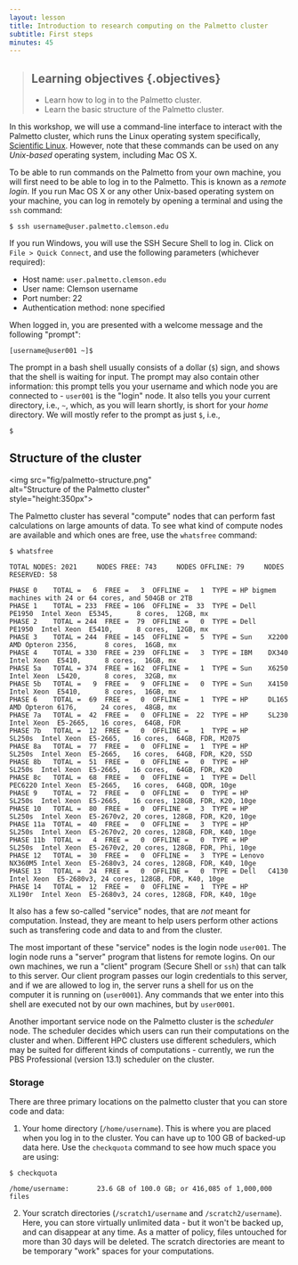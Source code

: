 ```yaml
---
layout: lesson
title: Introduction to research computing on the Palmetto cluster
subtitle: First steps
minutes: 45
---
```


> ## Learning objectives {.objectives}
> * Learn how to log in to the Palmetto cluster.
> * Learn the basic structure of the Palmetto cluster.

In this workshop,
we will use a command-line interface to interact with
the Palmetto cluster, which runs the Linux operating system
specifically, [Scientific Linux](https://www.scientificlinux.org/).
However, note that these commands can be used on
any *Unix-based* operating system,
including Mac OS X.

To be able to run commands on the Palmetto from your own machine,
you will first need to be able to log in to the Palmetto.
This is known as a *remote login*.
If you run Mac OS X or any other Unix-based operating
system on your machine,
you can log in remotely by opening a terminal
and using the `ssh` command:

~~~{.bash}
$ ssh username@user.palmetto.clemson.edu
~~~

If you run Windows,
you will use the SSH Secure Shell to log in.
Click on  `File > Quick Connect`,
and use the following parameters (whichever required):

* Host name: `user.palmetto.clemson.edu`  
* User name: Clemson username   
* Port number: 22  
* Authentication method: none specified

When logged in,
you are presented with a welcome message
and the following "prompt":

~~~{.bash}
[username@user001 ~]$ 
~~~

The prompt in a bash shell usually
consists of a dollar (`$`) sign,
and shows that the shell is waiting for input.
The prompt may also contain other information:
this prompt tells you your username and which node
you are connected to -
`user001` is the "login" node.
It also tells you your current directory,
i.e., `~`, which, as you will learn shortly,
is short for your *home* directory.
We will mostly refer to the prompt as just `$`, i.e.,

~~~{.bash}
$ 
~~~

## Structure of the cluster

<img src="fig/palmetto-structure.png" \
     alt="Structure of the Palmetto cluster" \
     style="height:350px">

The Palmetto cluster has several "compute" nodes
that can perform fast calculations on large amounts of data.
To see what kind of compute nodes are available
and which ones are free, use the `whatsfree` command:

~~~{.bash}
$ whatsfree
~~~

~~~{.output}
TOTAL NODES: 2021     NODES FREE: 743     NODES OFFLINE: 79     NODES RESERVED: 58

PHASE 0    TOTAL =   6  FREE =   3  OFFLINE =   1  TYPE = HP bigmem machines with 24 or 64 cores, and 504GB or 2TB
PHASE 1    TOTAL = 233  FREE = 106  OFFLINE =  33  TYPE = Dell   PE1950  Intel Xeon  E5345,      8 cores,  12GB, mx
PHASE 2    TOTAL = 244  FREE =  79  OFFLINE =   0  TYPE = Dell   PE1950  Intel Xeon  E5410,      8 cores,  12GB, mx
PHASE 3    TOTAL = 244  FREE = 145  OFFLINE =   5  TYPE = Sun    X2200   AMD Opteron 2356,       8 cores,  16GB, mx
PHASE 4    TOTAL = 330  FREE = 239  OFFLINE =   3  TYPE = IBM    DX340   Intel Xeon  E5410,      8 cores,  16GB, mx
PHASE 5a   TOTAL = 374  FREE = 162  OFFLINE =   1  TYPE = Sun    X6250   Intel Xeon  L5420,      8 cores,  32GB, mx
PHASE 5b   TOTAL =   9  FREE =   9  OFFLINE =   0  TYPE = Sun    X4150   Intel Xeon  E5410,      8 cores,  16GB, mx
PHASE 6    TOTAL =  69  FREE =   0  OFFLINE =   1  TYPE = HP     DL165   AMD Opteron 6176,      24 cores,  48GB, mx
PHASE 7a   TOTAL =  42  FREE =   0  OFFLINE =  22  TYPE = HP     SL230   Intel Xeon  E5-2665,   16 cores,  64GB, FDR
PHASE 7b   TOTAL =  12  FREE =   0  OFFLINE =   1  TYPE = HP     SL250s  Intel Xeon  E5-2665,   16 cores,  64GB, FDR, M2075
PHASE 8a   TOTAL =  77  FREE =   0  OFFLINE =   1  TYPE = HP     SL250s  Intel Xeon  E5-2665,   16 cores,  64GB, FDR, K20, SSD
PHASE 8b   TOTAL =  51  FREE =   0  OFFLINE =   0  TYPE = HP     SL250s  Intel Xeon  E5-2665,   16 cores,  64GB, FDR, K20
PHASE 8c   TOTAL =  68  FREE =   0  OFFLINE =   1  TYPE = Dell   PEC6220 Intel Xeon  E5-2665,   16 cores,  64GB, QDR, 10ge
PHASE 9    TOTAL =  72  FREE =   0  OFFLINE =   0  TYPE = HP     SL250s  Intel Xeon  E5-2665,   16 cores, 128GB, FDR, K20, 10ge
PHASE 10   TOTAL =  80  FREE =   0  OFFLINE =   3  TYPE = HP     SL250s  Intel Xeon  E5-2670v2, 20 cores, 128GB, FDR, K20, 10ge
PHASE 11a  TOTAL =  40  FREE =   0  OFFLINE =   3  TYPE = HP     SL250s  Intel Xeon  E5-2670v2, 20 cores, 128GB, FDR, K40, 10ge
PHASE 11b  TOTAL =   4  FREE =   0  OFFLINE =   0  TYPE = HP     SL250s  Intel Xeon  E5-2670v2, 20 cores, 128GB, FDR, Phi, 10ge
PHASE 12   TOTAL =  30  FREE =   0  OFFLINE =   3  TYPE = Lenovo NX360M5 Intel Xeon  E5-2680v3, 24 cores, 128GB, FDR, K40, 10ge
PHASE 13   TOTAL =  24  FREE =   0  OFFLINE =   0  TYPE = Dell   C4130   Intel Xeon  E5-2680v3, 24 cores, 128GB, FDR, K40, 10ge
PHASE 14   TOTAL =  12  FREE =   0  OFFLINE =   1  TYPE = HP     XL190r  Intel Xeon  E5-2680v3, 24 cores, 128GB, FDR, K40, 10ge
~~~

It also has a few so-called "service" nodes,
that are *not* meant for computation.
Instead, they are meant to help users perform other actions
such as transfering code and data to and from the cluster.

The most important of these "service" nodes is
the login node `user001`.
The login node runs a "server" program
that listens for remote logins.
On our own machines, we run a "client" program
(Secure Shell or `ssh`) that can talk to this server.
Our client program passes our login credentials to this server,
and if we are allowed to log in,
the server runs a shell for us on the computer
it is running on (`user0001`).
Any commands that we enter into this shell
are executed not by our own machines,
but by `user0001`.

Another important service node on the Palmetto cluster
is the *scheduler* node.
The scheduler decides which
users can run their computations on the cluster and when.
Different HPC clusters use different schedulers,
which may be suited for different kinds of computations - currently, we run
the PBS Professional (version 13.1) scheduler on the cluster.

### Storage

There are three primary locations on the palmetto cluster
that you can store code and data:

1. Your home directory (`/home/username`). This is where
you are placed when you log in to the cluster.
You can have up to 100 GB of backed-up data here.
Use the `checkquota` command to see how much space you are using:

~~~{.bash}
$ checkquota
~~~

~~~{.output}
/home/username:       23.6 GB of 100.0 GB; or 416,085 of 1,000,000 files
~~~

2. Your scratch directories (`/scratch1/username` and `/scratch2/username`).
Here, you can store virtually unlimited data - but it won't be backed up,
and can disappear at any time.
As a matter of policy, files untouched for more than
30 days will be deleted. The scratch directories are meant to be
temporary "work" spaces for your computations.
